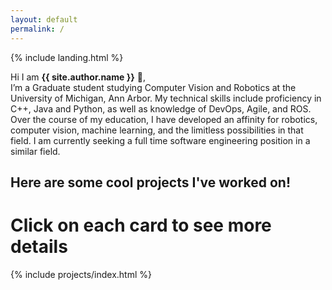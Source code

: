```yaml
---
layout: default
permalink: /
---
```


{% include landing.html %}

Hi I am **{{ site.author.name }}** :wave:,<br>
I’m a Graduate student studying Computer Vision and Robotics at the University of Michigan, Ann Arbor. My technical skills include proficiency in C++, Java and Python, as well as knowledge of DevOps, Agile, and ROS. Over the course of my education, I have developed an affinity for robotics, computer vision, machine learning, and the limitless possibilities in that field. I am currently seeking a full time software engineering position in a similar field.

## Here are some cool projects I've worked on! ##
# Click on each card to see more details #
{% include projects/index.html %}